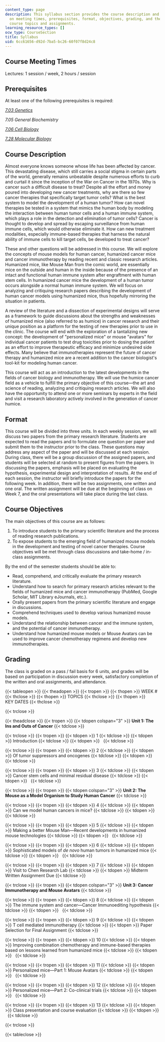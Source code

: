 ```yaml
---
content_type: page
description: This syllabus section provides the course description and information
  on meeting times, prerequisites, format, objectives, grading, and the schedule of
  course topics and assignments.
learning_resource_types: []
ocw_type: CourseSection
title: Syllabus
uid: 6cc61656-d92d-7ba5-bc26-60f07f8d24c8
---
```


Course Meeting Times
--------------------

Lectures: 1 session / week, 2 hours / session

Prerequisites
-------------

At least one of the following prerequisites is required:

[_7.03 Genetics_](/courses/7-03-genetics-fall-2004)

_7.05 General Biochemistry_

[_7.06 Cell Biology_](/courses/7-06-cell-biology-spring-2007)

[_7.28 Molecular Biology_](/courses/7-28-molecular-biology-spring-2005)

Course Description
------------------

Almost everyone knows someone whose life has been affected by cancer. This devastating disease, which still carries a social stigma in certain parts of the world, generally remains unbeatable despite numerous efforts to curb and curtail it since the inception of the War on Cancer in the 1970s. Why is cancer such a difficult disease to treat? Despite all the effort and money poured into developing new cancer treatments, why are there so few cancer therapies that specifically target tumor cells? What is the best system to model the development of a human tumor? How can novel therapies be tested in a system that mimics the human body by modeling the interaction between human tumor cells and a human immune system, which plays a role in the detection and elimination of tumor cells? Cancer is thought to develop and spread by escaping surveillance from human immune cells, which would otherwise eliminate it. How can new treatment modalities, especially immune-based therapies that harness the natural ability of immune cells to kill target cells, be developed to treat cancer?

These and other questions will be addressed in this course. We will explore the concepts of mouse models for human cancer, humanized cancer mice and cancer immunotherapy by reading recent and classic research articles. Humanized mice, like Mouse Man from the comic world, are essentially mice on the outside and human in the inside because of the presence of an intact and functional human immune system after engraftment with human stem cells. In humanized cancer mice the development of a human tumor occurs alongside a normal human immune system. We will focus on analyzing and critiquing research papers describing the development of human cancer models using humanized mice, thus hopefully mirroring the situation in patients.

A review of the literature and a dissection of experimental designs will serve as a framework to guide discussions about the strengths and weaknesses of humanized mice (also referred to as humice) in cancer research and their unique position as a platform for the testing of new therapies prior to use in the clinic. The course will end with the exploration of a tantalizing new concept: the development of "personalized mice" or mouse "avatars" for individual cancer patients to test drug toxicities prior to dosing the patient as an effort to improve therapeutic efficacy and minimize undesired side effects. Many believe that immunotherapies represent the future of cancer therapy and humanized mice are a recent addition to the cancer biologist's tool-kit for modeling human cancer.

This course will act as an introduction to the latest developments in the fields of cancer biology and immunotherapy. We will use the humice cancer field as a vehicle to fulfill the primary objective of this course—the art and science of reading, analyzing and critiquing research articles. We will also have the opportunity to attend one or more seminars by experts in the field and visit a research laboratory actively involved in the generation of cancer humice.

Format
------

This course will be divided into three units. In each weekly session, we will discuss two papers from the primary research literature. Students are expected to read the papers and to formulate one question per paper and submit them to the instructor prior to the class. These questions may address any aspect of the paper and will be discussed at each session. During class, there will be a group discussion of the assigned papers, and students will be selected at random to present figures from the papers. In discussing the papers, emphasis will be placed on evaluating the hypothesis, experimental design and interpretation of results. At the end of each session, the instructor will briefly introduce the papers for the following week. In addition, there will be two assignments, one written and one oral. The written assignment will be due at the beginning of class on Week 7, and the oral presentations will take place during the last class.

Course Objectives
-----------------

The main objectives of this course are as follows:

1.  To introduce students to the primary scientific literature and the process of reading research publications.
2.  To expose students to the emerging field of humanized mouse models in the development and testing of novel cancer therapies. Course objectives will be met through class discussions and take-home / in-class assignments.

By the end of the semester students should be able to:

*   Read, comprehend, and critically evaluate the primary research literature.
*   Understand how to search for primary research articles relevant to the fields of humanized mice and cancer immunotherapy (PubMed, Google Scholar, MIT Library eJournals, etc.).
*   Orally present papers from the primary scientific literature and engage in discussions.
*   Comprehend techniques used to develop various humanized mouse models.
*   Understand the relationship between cancer and the immune system, and the potential of cancer immunotherapy.
*   Understand how humanized mouse models or Mouse Avatars can be used to improve cancer chemotherapy regimens and develop new immunotherapies.

Grading
-------

The class is graded on a pass / fail basis for 6 units, and grades will be based on participation in discussion every week, satisfactory completion of the written and oral assignments, and attendance.

{{< tableopen >}}
{{< theadopen >}}
{{< tropen >}}
{{< thopen >}}
WEEK #
{{< thclose >}}
{{< thopen >}}
TOPICS
{{< thclose >}}
{{< thopen >}}
KEY DATES
{{< thclose >}}

{{< trclose >}}

{{< theadclose >}}
{{< tropen >}}
{{< tdopen colspan="3" >}}
**Unit 1: The Ins and Outs of Cancer**
{{< tdclose >}}

{{< trclose >}}
{{< tropen >}}
{{< tdopen >}}
1
{{< tdclose >}}
{{< tdopen >}}
Introduction
{{< tdclose >}}
{{< tdopen >}}
 
{{< tdclose >}}

{{< trclose >}}
{{< tropen >}}
{{< tdopen >}}
2
{{< tdclose >}}
{{< tdopen >}}
Of tumor suppressors and oncogenes
{{< tdclose >}}
{{< tdopen >}}
 
{{< tdclose >}}

{{< trclose >}}
{{< tropen >}}
{{< tdopen >}}
3
{{< tdclose >}}
{{< tdopen >}}
Cancer stem cells and minimal residual disease
{{< tdclose >}}
{{< tdopen >}}
 
{{< tdclose >}}

{{< trclose >}}
{{< tropen >}}
{{< tdopen colspan="3" >}}
**Unit 2: The Mouse as a Model Organism to Study Human Cancer**
{{< tdclose >}}

{{< trclose >}}
{{< tropen >}}
{{< tdopen >}}
4
{{< tdclose >}}
{{< tdopen >}}
Can we model human cancers in mice?
{{< tdclose >}}
{{< tdopen >}}
 
{{< tdclose >}}

{{< trclose >}}
{{< tropen >}}
{{< tdopen >}}
5
{{< tdclose >}}
{{< tdopen >}}
Making a better Mouse Man—Recent developments in humanized mouse technologies
{{< tdclose >}}
{{< tdopen >}}
 
{{< tdclose >}}

{{< trclose >}}
{{< tropen >}}
{{< tdopen >}}
6
{{< tdclose >}}
{{< tdopen >}}
Sophisticated models of _de novo_ human tumors in humanized mice
{{< tdclose >}}
{{< tdopen >}}
 
{{< tdclose >}}

{{< trclose >}}
{{< tropen >}}
{{< tdopen >}}
7
{{< tdclose >}}
{{< tdopen >}}
Visit to Chen Research Lab
{{< tdclose >}}
{{< tdopen >}}
Midterm Written Assignment Due
{{< tdclose >}}

{{< trclose >}}
{{< tropen >}}
{{< tdopen colspan="3" >}}
**Unit 3: Cancer Immunotherapy and Mouse Avatars**
{{< tdclose >}}

{{< trclose >}}
{{< tropen >}}
{{< tdopen >}}
8
{{< tdclose >}}
{{< tdopen >}}
The immune system and cancer—Cancer Immunoediting hypothesis
{{< tdclose >}}
{{< tdopen >}}
 
{{< tdclose >}}

{{< trclose >}}
{{< tropen >}}
{{< tdopen >}}
9
{{< tdclose >}}
{{< tdopen >}}
T cell mediated immunotherapy
{{< tdclose >}}
{{< tdopen >}}
Paper Selection for Final Assignment
{{< tdclose >}}

{{< trclose >}}
{{< tropen >}}
{{< tdopen >}}
10
{{< tdclose >}}
{{< tdopen >}}
Improving combination chemotherapy and immune-based therapies based on lessons learned from humanized mice
{{< tdclose >}}
{{< tdopen >}}
 
{{< tdclose >}}

{{< trclose >}}
{{< tropen >}}
{{< tdopen >}}
11
{{< tdclose >}}
{{< tdopen >}}
Personalized mice—Part 1: Mouse Avatars
{{< tdclose >}}
{{< tdopen >}}
 
{{< tdclose >}}

{{< trclose >}}
{{< tropen >}}
{{< tdopen >}}
12
{{< tdclose >}}
{{< tdopen >}}
Personalized mice—Part 2: Co-clinical trials
{{< tdclose >}}
{{< tdopen >}}
 
{{< tdclose >}}

{{< trclose >}}
{{< tropen >}}
{{< tdopen >}}
13
{{< tdclose >}}
{{< tdopen >}}
Class presentation and course evaluation
{{< tdclose >}}
{{< tdopen >}}
 
{{< tdclose >}}

{{< trclose >}}

{{< tableclose >}}